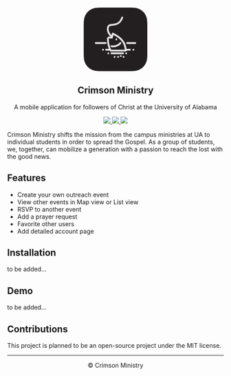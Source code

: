 <p align="center">
    <img src="./assets/icon.png" height="148"/>
    <h2 align="center">Crimson Ministry</h2>
    <p align="center">A mobile application for followers of Christ at the University of Alabama</p>
    <p align="center">
        <a href="https://crimsonministry.netlify.app/#/">
            <img src="https://img.shields.io/website?down_color=lightgrey&down_message=offline&up_color=blue&up_message=online&url=https%3A%2F%2Fcrimsonministry.netlify.app%2F%23%2F">
        </a>
        <a href="https://github.com/crimsonministry/CrimsonMinistry">
            <img src="https://img.shields.io/github/last-commit/crimsonministry/CrimsonMinistry?color=yellow">
        </a>
        <a href="https://github.com/crimsonministry/CrimsonMinistry">
            <img src="https://img.shields.io/github/contributors/crimsonministry/CrimsonMinistry">
        </a>
    </p>
</p>

Crimson Ministry shifts the mission from the campus ministries at UA to individual students in order to spread the Gospel. As a group of students, we, together, can mobilize a generation with a passion to reach the lost with the good news. 

## Features

* Create your own outreach event
* View other events in Map view or List view
* RSVP to another event
* Add a prayer request
* Favorite other users
* Add detailed account page

## Installation

to be added...

## Demo

to be added...

## Contributions

This project is planned to be an open-source project under the MIT license.

***
<p align="center">
    &copy; Crimson Ministry
</p>